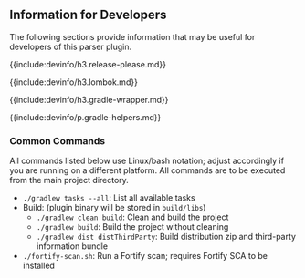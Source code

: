 ## Information for Developers

The following sections provide information that may be useful for developers of this parser plugin.

{{include:devinfo/h3.release-please.md}}

{{include:devinfo/h3.lombok.md}}

{{include:devinfo/h3.gradle-wrapper.md}}

{{include:devinfo/p.gradle-helpers.md}}

### Common Commands

All commands listed below use Linux/bash notation; adjust accordingly if you are running on a different platform. All commands are to be executed from the main project directory.

* `./gradlew tasks --all`: List all available tasks
* Build: (plugin binary will be stored in `build/libs`)
	* `./gradlew clean build`: Clean and build the project
	* `./gradlew build`: Build the project without cleaning
	* `./gradlew dist distThirdParty`: Build distribution zip and third-party information bundle
* `./fortify-scan.sh`: Run a Fortify scan; requires Fortify SCA to be installed
